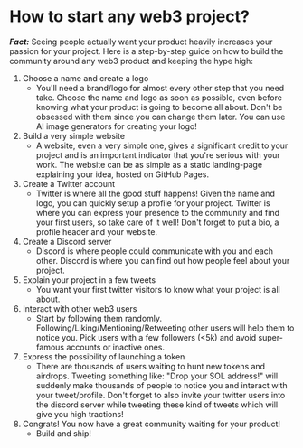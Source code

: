 # How to start any web3 project?

***Fact:*** Seeing people actually want your product heavily increases your passion for your project. Here is a step-by-step guide on how to build the community around any web3 product and keeping the hype high:

1. Choose a name and create a logo
   * You'll need a brand/logo for almost every other step that you need take. Choose the name and logo as soon as possible, even before knowing what your product is going to become all about. Don't be obsessed with them since you can change them later. You can use AI image generators for creating your logo!
2. Build a very simple website
   * A website, even a very simple one, gives a significant credit to your project and is an important indicator that you're serious with your work. The website can be as simple as a static landing-page explaining your idea, hosted on GitHub Pages.
3. Create a Twitter account
   * Twitter is where all the good stuff happens! Given the name and logo, you can quickly setup a profile for your project. Twitter is where you can express your presence to the community and find your first users, so take care of it well! Don't forget to put a bio, a profile header and your website.
4. Create a Discord server
   * Discord is where people could communicate with you and each other. Discord is where you can find out how people feel about your project.
5. Explain your project in a few tweets
   * You want your first twitter visitors to know what your project is all about.
6. Interact with other web3 users
   * Start by following them randomly. Following/Liking/Mentioning/Retweeting other users will help them to notice you. Pick users with a few followers (<5k) and avoid super-famous accounts or inactive ones.
7. Express the possibility of launching a token
   * There are thousands of users waiting to hunt new tokens and airdrops. Tweeting something like: "Drop your SOL address!" will suddenly make thousands of people to notice you and interact with your tweet/profile. Don't forget to also invite your twitter users into the discord server while tweeting these kind of tweets which will give you high tractions!
8. Congrats! You now have a great community waiting for your product!
   * Build and ship!
